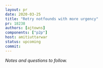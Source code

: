 ```yaml
---
layout: pr
date: 2020-03-25
title: "Retry notfounds with more urgency"
pr: 18238
authors: [ajtowns]
components: ["p2p"]
host: amitiuttarwar
status: upcoming
commit:
---
```


_Notes and questions to follow._

<!-- TODO: uncomment and add meeting log
## Meeting Log
--->
